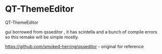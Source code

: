 # QT-ThemeEditor
QT-ThemeEditor

gui borrowed from qsseditor , it has scintella and a bunch of compile errors so this remake will be simple mostly.

https://github.com/smoked-herring/qsseditor  - original for reference
